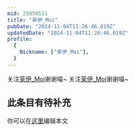 ```yaml
---
mid: 25050531
title: "茉伊_Moi"
pubDate: "2024-11-04T11:26:46.019Z"
updatedDate: "2024-11-04T11:26:46.019Z"
profile:
  {
    Nickname: ["茉伊_Moi"],
  }
---
```


关注[茉伊_Moi](https://space.bilibili.com/25050531)谢谢喵~ 关注[茉伊_Moi](https://space.bilibili.com/25050531)谢谢喵~

## 此条目有待补充
你可以在[这里](https://github.com/Yuhanawa/VTuber.ICU-Content/edit/master/v/茉伊_Moi/index.md)编辑本文

